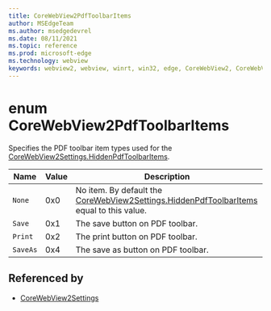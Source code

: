 ```yaml
---
title: CoreWebView2PdfToolbarItems
author: MSEdgeTeam
ms.author: msedgedevrel
ms.date: 08/11/2021
ms.topic: reference
ms.prod: microsoft-edge
ms.technology: webview
keywords: webview2, webview, winrt, win32, edge, CoreWebView2, CoreWebView2Controller, browser control, edge html, CoreWebView2PdfToolbarItems
---
```


# enum CoreWebView2PdfToolbarItems

Specifies the PDF toolbar item types used for the [CoreWebView2Settings.HiddenPdfToolbarItems](corewebview2settings.md#hiddenpdftoolbaritems).

| Name |  Value | Description |
|--|--|--|
|`None` | 0x0  |  No item. By default the [CoreWebView2Settings.HiddenPdfToolbarItems](corewebview2settings.md#hiddenpdftoolbaritems) equal to this value.|
|`Save` | 0x1  |  The save button on PDF toolbar.|
|`Print` | 0x2  |  The print button on PDF toolbar.|
|`SaveAs` | 0x4  |  The save as button on PDF toolbar.|


## Referenced by

- [CoreWebView2Settings](corewebview2settings.md)
